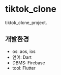 # tiktok_clone

tiktok_clone_project.

## 개발환경

- os: aos, ios
- 언어: Dart
- DBMS: Firebase
- tool: Flutter

